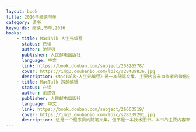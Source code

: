 ```yaml
---
layout: book
title: 2016年阅读书单
category: 读书
keywords: 阅读,书单,2016
books: 
    - title: MacTalk 人生元编程
      status: 已读
      author: 池建强
      publisher: 人民邮电出版社
      language: 中文
      link: https://book.douban.com/subject/25826578/
      cover: https://img3.doubanio.com/lpic/s28409836.jpg
      description: 《MacTalk·人生元编程》是一本随笔文集，主要内容来自作者的微信公众平台“MacTalk By 池建强”。本书撰写于2013年，书中时间线却不止于此。作者以一个70 后程序员的笔触，立于Mac 之上，讲述技术与人文的故事，有历史，有明天，有技术，有人生。70 多篇文章划分为六大主题：Mac、程序员与编程、科技与人文、人物、工具、职场。篇篇独立成文，可拆可合，随时阅读。
    - title: MacTalk 跨越编辑
      status: 在读
      author: 池建强
      publisher: 人民邮电出版社
      language: 中文
      link: https://book.douban.com/subject/26663519/
      cover: https://img3.doubanio.com/lpic/s28339291.jpg
      description: 这是一个程序员的随笔文集，但不是一本技术图书。本书的主要内容来自作者的微信公众平台“MacTalk”，书中包含了 5 个主题，分别是：写给走在编程路上的人、文艺中年、自省、跨越和人物，共 60 多篇文章。书中有作者对生活的思考，对边界的探寻，有作者身边的人和他们的故事，其中的一些文字还记录了这个时代的某个剪影，或某段情感。
---
```





     
  